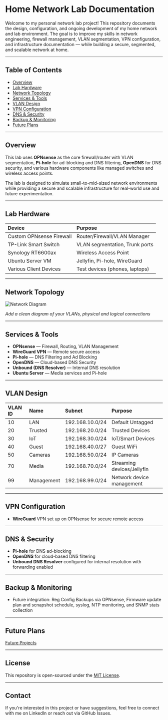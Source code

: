 # Home Network Lab Documentation

Welcome to my personal network lab project! This repository documents the design, configuration, and ongoing development of my home network and lab environment. The goal is to improve my skills in network engineering, firewall management, VLAN segmentation, VPN configuration, and infrastructure documentation — while building a secure, segmented, and scalable network at home.

---

## Table of Contents  

- [Overview](#overview)  
- [Lab Hardware](#lab-hardware)  
- [Network Topology](#network-topology)  
- [Services & Tools](#services--tools)  
- [VLAN Design](#vlan-design)  
- [VPN Configuration](#vpn-configuration)  
- [DNS & Security](#dns--security)  
- [Backup & Monitoring](#backup--monitoring)  
- [Future Plans](#future-plans)

---

## Overview  

This lab uses **OPNsense** as the core firewall/router with VLAN segmentation, **Pi-hole** for ad-blocking and DNS filtering, **OpenDNS** for DNS security, and various hardware components like managed switches and wireless access points.  

The lab is designed to simulate small-to-mid-sized network environments while providing a secure and scalable infrastructure for real-world use and future experimentation.

---

## Lab Hardware  

| Device                  | Purpose                       |
|:------------------------|:------------------------------|
| Custom OPNsense Firewall | Router/Firewall/VLAN Manager   |
| TP-Link Smart Switch     | VLAN segmentation, Trunk ports |
| Synology RT6600ax        | Wireless Access Point          |
| Ubuntu Server VM         | Jellyfin, Pi-hole, WireGuard    |
| Various Client Devices   | Test devices (phones, laptops) |

---

## Network Topology  

![Network Diagram](./diagrams/network-diagram-v1.png)

*Add a clean diagram of your VLANs, physical and logical connections*

---

## Services & Tools  

- **OPNsense** — Firewall, Routing, VLAN Management  
- **WireGuard VPN** — Remote secure access  
- **Pi-hole** — DNS Filtering and Ad Blocking  
- **OpenDNS** — Cloud-based DNS Security  
- **Unbound (DNS Resolver)** — Internal DNS resolution  
- **Ubuntu Server** — Media services and Pi-hole  

---

## VLAN Design  

| VLAN ID | Name        | Subnet         | Purpose                |
|:--------|:------------|:----------------|:------------------------|
| 10      | LAN          | 192.168.10.0/24 | Default Untagged         |
| 20      | Trusted      | 192.168.20.0/24 | Trusted Devices          |
| 30      | IoT          | 192.168.30.0/24 | IoT/Smart Devices        |
| 40      | Guest        | 192.168.40.0/27 | Guest WiFi               |
| 50      | Cameras      | 192.168.50.0/24 | IP Cameras               |
| 70      | Media        | 192.168.70.0/24 | Streaming devices/Jellyfin|
| 99      | Management   | 192.168.99.0/24 | Network device management|

---

## VPN Configuration  

- **WireGuard** VPN set up on OPNsense for secure remote access  


---

## DNS & Security  

- **Pi-hole** for DNS ad-blocking  
- **OpenDNS** for cloud-based DNS filtering  
- **Unbound DNS Resolver** configured for internal resolution with forwarding enabled

---

## Backup & Monitoring  

- Future integration: Reg Config Backups via OPNsense, Firmware update plan and scnapshot schedule, syslog, NTP monitoring, and SNMP stats collection

---

## Future Plans  


[Future Projects](Future-Projects.md)



---

## License  

This repository is open-sourced under the [MIT License](./LICENSE).

---

## Contact  

If you're interested in this project or have suggestions, feel free to connect with me on LinkedIn or reach out via GitHub Issues.

